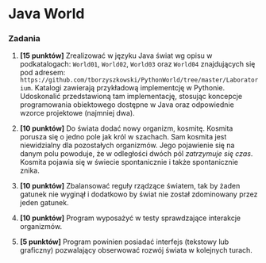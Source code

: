 # Java World



### Zadania
1. **[15 punktów]** Zrealizować w języku Java świat wg opisu w podkatalogach:
   `World01`, `World02`, `World03` oraz `World04` znajdujących się pod adresem:
   `https://github.com/tborzyszkowski/PythonWorld/tree/master/Laboratorium`.
   Katalogi zawierają przykładową implementcję w Pythonie. 
   Udoskonalić przedstawioną tam implementację, 
   stosując koncepcje programowania obiektowego dostępne w Java oraz odpowiednie wzorce projektowe (najmniej dwa).
   
1. **[10 punktów]** Do świata dodać nowy organizm, kosmitę. Kosmita porusza się 
   o jedno pole jak król w szachach. Sam kosmita jest niewidzialny dla pozostałych 
   organizmów.
    Jego pojawienie się na danym polu powoduje, 
   że w odległości dwóch pól *zatrzymuje się czas*. 
   Kosmita pojawia się w świecie spontanicznie i także spontanicznie znika. 
   
1. **[10 punktów]** Zbalansować reguły rządzące światem, tak by żaden gatunek nie wyginął 
    i dodatkowo by świat nie został zdominowany przez jeden gatunek.
   
1. **[10 punktów]** Program wyposażyć w testy sprawdzające interakcje organizmów.

1. **[5 punktów]** Program powinien posiadać interfejs (tekstowy lub graficzny) pozwalający obserwować
    rozwój świata w kolejnych turach.

